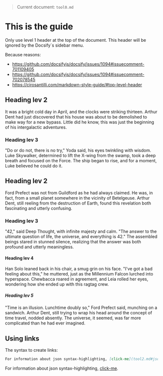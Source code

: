 
> Current document: `tool0.md`

# This is the guide
Only use level 1 header at the top of the document. This header will be ignored by the
Docsify´s sidebar menu.

Because reasons:

- https://github.com/docsifyjs/docsify/issues/1094#issuecomment-701109405
- https://github.com/docsifyjs/docsify/issues/1094#issuecomment-702078545
- https://cirosantilli.com/markdown-style-guide/#top-level-header



## Heading lev 2
It was a bright cold day in April, and the clocks were striking thirteen. Arthur Dent had
just discovered that his house was about to be demolished to make way for a new bypass.
Little did he know, this was just the beginning of his intergalactic adventures.

### Heading lev 3
"Do or do not, there is no try," Yoda said, his eyes twinkling with wisdom. Luke
Skywalker, determined to lift the X-wing from the swamp, took a deep breath and focused on
the Force. The ship began to rise, and for a moment, Luke believed he could do it.

## Heading lev 2
Ford Prefect was not from Guildford as he had always claimed. He was, in fact, from a
small planet somewhere in the vicinity of Betelgeuse. Arthur Dent, still reeling from the
destruction of Earth, found this revelation both fascinating and utterly confusing.

### Heading lev 3
"42," said Deep Thought, with infinite majesty and calm. "The answer to the ultimate
question of life, the universe, and everything is 42." The assembled beings stared in
stunned silence, realizing that the answer was both profound and utterly meaningless.

#### Heading lev 4
Han Solo leaned back in his chair, a smug grin on his face. "I've got a bad feeling about
this," he muttered, just as the Millennium Falcon lurched into hyperspace. Chewbacca
roared in agreement, and Leia rolled her eyes, wondering how she ended up with this ragtag
crew.

##### Heading lev 5
"Time is an illusion. Lunchtime doubly so," Ford Prefect said, munching on a sandwich.
Arthur Dent, still trying to wrap his head around the concept of time travel, nodded
absently. The universe, it seemed, was far more complicated than he had ever imagined.


## Using links

The syntax to create links:

```markdown
For information about json syntax-highlighting, [click-me](tool2.md#json).
```

For information about json syntax-highlighting, [click-me](tool2.md#json).

